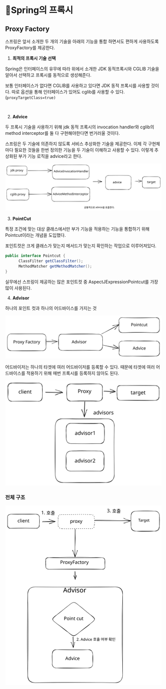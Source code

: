 # Spring의 프록시

## Proxy Factory&#x20;

스프링은 앞서 소개한 두 개의 기술을 아래의 기능을 통합 하면서도 편하게 사용하도록 ProxyFactory를 제공한다.&#x20;



1. **최적의 프록시 기술 선택**

Spring은 인터페이스의 유무에 따라 위에서 소개한 JDK 동적프록시와 CGLIB 기술을 알아서 선택하고 프록시를 동적으로 생성해준다.&#x20;

보통 인터페이스가 없다면 CGLIB를 사용하고 있다면 JDK 동적 프록시를 사용할 것이다. 따로 옵션을 통해 인터페이스가 있어도 cglib를 사용할 수 있다. (`proxyTargetClass=true)`

<img src="../../../.gitbook/assets/file.excalidraw (4).svg" alt="" class="gitbook-drawing">

2. **Advice**

두 프록시 기술을 사용하기 위해 jdk 동적 프록시의 invocation handler와 cglib의 method interceptor를 둘 다 구현해야한다면 번거러울 것이다.&#x20;

스프링은 두 기술에 의존하지 않도록 서비스 추상화한 기술을 제공한다. 이제 각 구현체 마다 필요한 것들을 한번 정의한 기능을 두 기술이 이해하고 사용할 수 있다. 이렇게 추상화된 부가 기능 로직을 advice라고 한다.&#x20;

<img src="../../../.gitbook/assets/file.excalidraw (16).svg" alt="" class="gitbook-drawing">

3. **PointCut**

특정 조건에 맞는 대상 클래스에서만 부가 기능을 적용하는 기능을 통합하기 위해 Pointcut이라는 개념을 도입했다.&#x20;

포인트컷은 크게 클래스가 맞는지 메서드가 맞는지 확인하는 작업으로 이루어져있다.

```java
public interface Pointcut {
      ClassFilter getClassFilter();
      MethodMatcher getMethodMatcher();
}
```

실무에선 스프링이 제공하는 많은 포인트컷 중 AspectJExpressionPointcut를 가장 많이 사용된다.&#x20;



4. **Advisor**

하나의 포인트 컷과 하나의 어드바이스를 가지는 것

<img src="../../../.gitbook/assets/file.excalidraw (33).svg" alt="" class="gitbook-drawing">

어드바이저는 하나의 타겟에 여러 어드바이저를 등록할 수 있다. 때문에 타겟에 여러 어드바이스를 적용하기 위해 매번 프록시를 등록하지 않아도 된다.&#x20;

<img src="../../../.gitbook/assets/file.excalidraw (20).svg" alt="" class="gitbook-drawing">





### 전체 구조

<img src="../../../.gitbook/assets/file.excalidraw (1).svg" alt="" class="gitbook-drawing">



